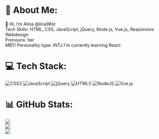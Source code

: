 # 💫 About Me:
👋 Hi, I’m Alina @lina98st<br>Tech Skills: HTML, CSS, JavaScript, jQuery, Node.js, Vue.js, Responsive Webdesign<br>Pronouns: her<br>MBTI Personality type: INTJ
I'm currently learning React

# 💻 Tech Stack:
![CSS3](https://img.shields.io/badge/css3-%231572B6.svg?style=for-the-badge&logo=css3&logoColor=white) ![JavaScript](https://img.shields.io/badge/javascript-%23323330.svg?style=for-the-badge&logo=javascript&logoColor=%23F7DF1E) ![jQuery](https://img.shields.io/badge/jquery-%230769AD.svg?style=for-the-badge&logo=jquery&logoColor=white) ![HTML5](https://img.shields.io/badge/html5-%23E34F26.svg?style=for-the-badge&logo=html5&logoColor=white) ![NodeJS](https://img.shields.io/badge/node.js-6DA55F?style=for-the-badge&logo=node.js&logoColor=white) ![Vue.js](https://img.shields.io/badge/vue.js-%2335495e.svg?style=for-the-badge&logo=vuedotjs&logoColor=%234FC08D)
# 📊 GitHub Stats:
![](https://github-readme-stats.vercel.app/api?username=lina98st&theme=dark&hide_border=false&include_all_commits=false&count_private=false)<br/>
![](https://github-readme-streak-stats.herokuapp.com/?user=lina98st&theme=dark&hide_border=false)<br/>
![](https://github-readme-stats.vercel.app/api/top-langs/?username=lina98st&theme=dark&hide_border=false&include_all_commits=false&count_private=false&layout=compact)

<!-- Proudly created with GPRM ( https://gprm.itsvg.in ) -->
